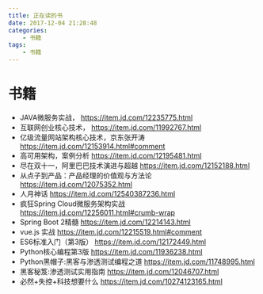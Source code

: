 ```yaml
---
title: 正在读的书
date: 2017-12-04 21:28:48
categories:
    - 书籍
tags: 
    - 书籍
---
```


# 书籍
- JAVA微服务实战， https://item.jd.com/12235775.html
- 互联网创业核心技术， https://item.jd.com/11992767.html
- 亿级流量网站架构核心技术，京东张开涛 https://item.jd.com/12153914.html#comment
- 高可用架构，案例分析 https://item.jd.com/12195481.html
- 尽在双十一，阿里巴巴技术演进与超越 https://item.jd.com/12152188.html
- 从点子到产品：产品经理的价值观与方法论 https://item.jd.com/12075352.html
- 人月神话 https://item.jd.com/12540387236.html
- 疯狂Spring Cloud微服务架构实战 https://item.jd.com/12256011.html#crumb-wrap
- Spring Boot 2精髓 https://item.jd.com/12214143.html
- vue.js 实战 https://item.jd.com/12215519.html#comment
- ES6标准入门（第3版）   https://item.jd.com/12172449.html
- Python核心编程第3版 https://item.jd.com/11936238.html
- Python黑帽子:黑客与渗透测试编程之道 https://item.jd.com/11748995.html
- 黑客秘笈:渗透测试实用指南  https://item.jd.com/12046707.html
- 必然+失控+科技想要什么  https://item.jd.com/10274123165.html

<!--more-->